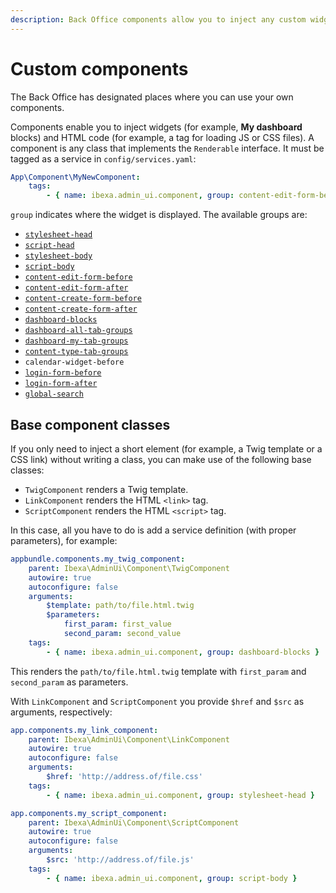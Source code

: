```yaml
---
description: Back Office components allow you to inject any custom widgets into selected places of the user interface.
---
```


# Custom components

The Back Office has designated places where you can use your own components.

Components enable you to inject widgets (for example, **My dashboard** blocks) and HTML code (for example, a tag for loading JS or CSS files).
A component is any class that implements the `Renderable` interface.
It must be tagged as a service in `config/services.yaml`:

``` yaml
App\Component\MyNewComponent:
    tags:
        - { name: ibexa.admin_ui.component, group: content-edit-form-before }
```

`group` indicates where the widget is displayed. The available groups are:

- [`stylesheet-head`](https://github.com/ibexa/admin-ui/blob/main/src/bundle/Resources/views/themes/admin/ui/layout.html.twig#L101)
- [`script-head`](https://github.com/ibexa/admin-ui/blob/main/src/bundle/Resources/views/themes/admin/ui/layout.html.twig#L102)
- [`stylesheet-body`](https://github.com/ibexa/admin-ui/blob/main/src/bundle/Resources/views/themes/admin/ui/layout.html.twig#L210)
- [`script-body`](https://github.com/ibexa/admin-ui/blob/main/src/bundle/Resources/views/themes/admin/ui/layout.html.twig#L211)
- [`content-edit-form-before`](https://github.com/ibexa/admin-ui/blob/main/src/bundle/Resources/views/themes/admin/user/edit.html.twig#L37)
- [`content-edit-form-after`](https://github.com/ibexa/admin-ui/blob/main/src/bundle/Resources/views/themes/admin/user/edit.html.twig#L47)
- [`content-create-form-before`](https://github.com/ibexa/admin-ui/blob/main/src/bundle/Resources/views/themes/admin/user/create.html.twig#L37)
- [`content-create-form-after`](https://github.com/ibexa/admin-ui/blob/main/src/bundle/Resources/views/themes/admin/user/create.html.twig#L45)
- [`dashboard-blocks`](https://github.com/ibexa/admin-ui/blob/main/src/bundle/Resources/views/themes/admin/ui/dashboard/dashboard.html.twig#L30)
- [`dashboard-all-tab-groups`](https://github.com/ibexa/admin-ui/blob/main/src/bundle/Resources/views/themes/admin/ui/dashboard/block/all.html.twig#L6)
- [`dashboard-my-tab-groups`](https://github.com/ibexa/admin-ui/blob/main/src/bundle/Resources/views/themes/admin/ui/dashboard/block/me.html.twig#L6)
- [`content-type-tab-groups`](https://github.com/ibexa/admin-ui/blob/main/src/bundle/Resources/views/themes/admin/content_type/index.html.twig#L37)
- `calendar-widget-before`
- [`login-form-before`](https://github.com/ibexa/admin-ui/blob/main/src/bundle/Resources/views/themes/admin/account/login/index.html.twig#L7)
- [`login-form-after`](https://github.com/ibexa/admin-ui/blob/main/src/bundle/Resources/views/themes/admin/account/login/index.html.twig#L70)
- [`global-search`](https://github.com/ibexa/admin-ui/blob/main/src/bundle/Resources/views/themes/admin/ui/layout.html.twig#L129)

## Base component classes

If you only need to inject a short element (for example, a Twig template or a CSS link) without writing a class,
you can make use of the following base classes:

- `TwigComponent` renders a Twig template.
- `LinkComponent` renders the HTML `<link>` tag.
- `ScriptComponent` renders the HTML `<script>` tag.

In this case, all you have to do is add a service definition (with proper parameters), for example:

``` yaml
appbundle.components.my_twig_component:
    parent: Ibexa\AdminUi\Component\TwigComponent
    autowire: true
    autoconfigure: false
    arguments:
        $template: path/to/file.html.twig
        $parameters:
            first_param: first_value
            second_param: second_value
    tags:
        - { name: ibexa.admin_ui.component, group: dashboard-blocks }
```

This renders the `path/to/file.html.twig` template with `first_param` and `second_param` as parameters.

With `LinkComponent` and `ScriptComponent` you provide `$href` and `$src` as arguments, respectively:

``` yaml
app.components.my_link_component:
    parent: Ibexa\AdminUi\Component\LinkComponent
    autowire: true
    autoconfigure: false
    arguments:
        $href: 'http://address.of/file.css'
    tags:
        - { name: ibexa.admin_ui.component, group: stylesheet-head }
```

``` yaml
app.components.my_script_component:
    parent: Ibexa\AdminUi\Component\ScriptComponent
    autowire: true
    autoconfigure: false
    arguments:
        $src: 'http://address.of/file.js'
    tags:
        - { name: ibexa.admin_ui.component, group: script-body }
```

